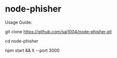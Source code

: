 # node-phisher


Usage Guide:

git clone https://github.com/sai1004/node-phisher.git

cd node-phisher

npm start && lt --port 3000

